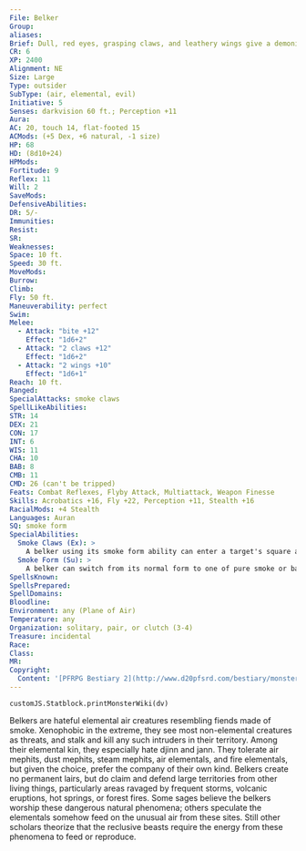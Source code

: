 ```yaml
---
File: Belker
Group: 
aliases: 
Brief: Dull, red eyes, grasping claws, and leathery wings give a demonic aspect to this creature's smoky form.
CR: 6
XP: 2400
Alignment: NE
Size: Large
Type: outsider
SubType: (air, elemental, evil)
Initiative: 5
Senses: darkvision 60 ft.; Perception +11
Aura: 
AC: 20, touch 14, flat-footed 15
ACMods: (+5 Dex, +6 natural, -1 size)
HP: 68
HD: (8d10+24)
HPMods: 
Fortitude: 9
Reflex: 11
Will: 2
SaveMods: 
DefensiveAbilities: 
DR: 5/-
Immunities: 
Resist: 
SR: 
Weaknesses: 
Space: 10 ft.
Speed: 30 ft.
MoveMods: 
Burrow: 
Climb: 
Fly: 50 ft.
Maneuverability: perfect
Swim: 
Melee: 
  - Attack: "bite +12"
    Effect: "1d6+2"
  - Attack: "2 claws +12"
    Effect: "1d6+2"
  - Attack: "2 wings +10"
    Effect: "1d6+1"
Reach: 10 ft.
Ranged: 
SpecialAttacks: smoke claws
SpellLikeAbilities: 
STR: 14
DEX: 21
CON: 17
INT: 6
WIS: 11
CHA: 10
BAB: 8
CMB: 11
CMD: 26 (can't be tripped)
Feats: Combat Reflexes, Flyby Attack, Multiattack, Weapon Finesse
Skills: Acrobatics +16, Fly +22, Perception +11, Stealth +16
RacialMods: +4 Stealth
Languages: Auran
SQ: smoke form
SpecialAbilities:
  Smoke Claws (Ex): >
    A belker using its smoke form ability can enter a target's square as a standard action that does not provoke attacks of opportunity. The target must make a DC 17 Fortitude save or inhale part of the creature.  Smoke inside the victim solidifies into a claw and attacks the target from within, dealing 3d4 points of damage per round as a swift action. If the target moves, the belker may automatically move with the target (this movement does not count toward the belker's movement and does not provoke attacks of opportunity against the belker). Each round, the target can attempt another DC 17 Fortitude to cough out the belker's smoke, which ends the smoke claws attack and forces the belker into an adjacent square. Creatures that do not need to breathe are immune to this attack.  The save DC is Constitution-based.
  Smoke Form (Su): >
    A belker can switch from its normal form to one of pure smoke or back again a swift action. It can spend up to 20 rounds per day in smoke form. In smoke form, the belker acts as if under the effects of a gaseous form spell, except that it retains its natural fly speed of 50 feet (perfect).
SpellsKnown: 
SpellsPrepared: 
SpellDomains: 
Bloodline: 
Environment: any (Plane of Air)
Temperature: any
Organization: solitary, pair, or clutch (3-4)
Treasure: incidental
Race: 
Class: 
MR: 
Copyright:
  Content: '[PFRPG Bestiary 2](http://www.d20pfsrd.com/bestiary/monster-listings/outsiders/belker)'
---
```

```dataviewjs
customJS.Statblock.printMonsterWiki(dv)
```
Belkers are hateful elemental air creatures resembling fiends made of smoke. Xenophobic in the extreme, they see most non-elemental creatures as threats, and stalk and kill any such intruders in their territory. Among their elemental kin, they especially hate djinn and jann.  They tolerate air mephits, dust mephits, steam mephits, air elementals, and fire elementals, but given the choice, prefer the company of their own kind.  Belkers create no permanent lairs, but do claim and defend large territories from other living things, particularly areas ravaged by frequent storms, volcanic eruptions, hot springs, or forest fires. Some sages believe the belkers worship these dangerous natural phenomena; others speculate the elementals somehow feed on the unusual air from these sites. Still other scholars theorize that the reclusive beasts require the energy from these phenomena to feed or reproduce.
